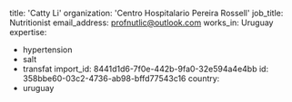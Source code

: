 title: 'Catty Li'
organization: 'Centro Hospitalario Pereira Rossell'
job_title: Nutritionist
email_address: profnutlic@outlook.com
works_in: Uruguay
expertise:
  - hypertension
  - salt
  - transfat
import_id: 8441d1d6-7f0e-442b-9fa0-32e594a4e4bb
id: 358bbe60-03c2-4736-ab98-bffd77543c16
country:
  - uruguay
